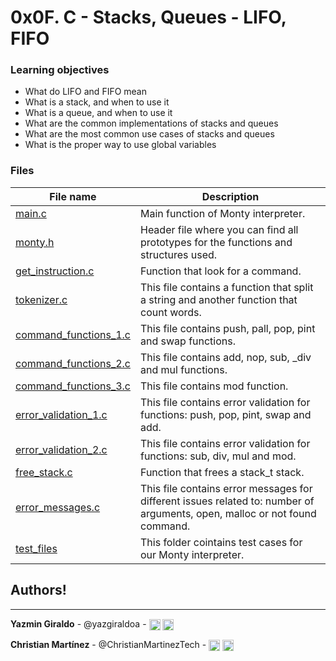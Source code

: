 # 0x0F. C - Stacks, Queues - LIFO, FIFO

### Learning objectives

<ul>
<li>What do LIFO and FIFO mean</li>
<li>What is a stack, and when to use it</li>
<li>What is a queue, and when to use it</li>
<li>What are the common implementations of stacks and queues</li>
<li>What are the most common use cases of stacks and queues</li>
<li>What is the proper way to use global variables</li>
</ul>

### Files

| File name | Description |
| ------ | ------ |
| [main.c](https://github.com/yazgiraldoa/monty/blob/master/main.c) | Main function of Monty interpreter. | 
| [monty.h](https://github.com/yazgiraldoa/monty/blob/master/monty.h) | Header file where you can find all prototypes for the functions and structures used. |
| [get_instruction.c](https://github.com/yazgiraldoa/monty/blob/master/get_instruction.c) | Function that look for a command. |
| [tokenizer.c](https://github.com/yazgiraldoa/monty/blob/master/tokenizer.c) | This file contains a function that split a string and another function that count words. |
| [command_functions_1.c](https://github.com/yazgiraldoa/monty/blob/master/command_functions_1.c) | This file contains push, pall, pop, pint and swap functions. |
| [command_functions_2.c](https://github.com/yazgiraldoa/monty/blob/master/command_functions_2.c) | This file contains add, nop, sub, _div and mul functions. |
| [command_functions_3.c](https://github.com/yazgiraldoa/monty/blob/master/command_functions_3.c) | This file contains mod function. |
| [error_validation_1.c](https://github.com/yazgiraldoa/monty/blob/master/error_validation_1.c) | This file contains error validation for functions: push, pop, pint, swap and add. |
| [error_validation_2.c](https://github.com/yazgiraldoa/monty/blob/master/error_validation_2.c) | This file contains error validation for functions: sub, div, mul and mod. |
| [free_stack.c](https://github.com/yazgiraldoa/monty/blob/master/free_stack.c) | Function that frees a stack_t stack. |
| [error_messages.c](https://github.com/yazgiraldoa/monty/blob/master/error_messages.c) | This file contains error messages for different issues related to: number of arguments, open, malloc or not found command. |
| [test_files](https://github.com/yazgiraldoa/monty/tree/master/test_files) | This folder cointains test cases for our Monty interpreter. |

## Authors!
***
**Yazmin Giraldo** - @yazgiraldoa -
<a href = 'https://www.twitter.com/@yazgiraldoa'> <img width = '18px' align= 'center' src="https://raw.githubusercontent.com/rahulbanerjee26/githubAboutMeGenerator/main/icons/twitter.svg"/></a>
<a href = 'https://www.github.com/yazgiraldoa'> <img width = '18px' align= 'center' src="https://raw.githubusercontent.com/rahulbanerjee26/githubAboutMeGenerator/main/icons/github.svg"/></a>

**Christian Martínez** - @ChristianMartinezTech -
<a href = 'https://twitter.com/CrismartineE'> <img width = '18px' align= 'center' src="https://raw.githubusercontent.com/rahulbanerjee26/githubAboutMeGenerator/main/icons/twitter.svg"/></a>
<a href = 'https://github.com/ChristianMartinezTech'> <img width = '18px' align= 'center' src="https://raw.githubusercontent.com/rahulbanerjee26/githubAboutMeGenerator/main/icons/github.svg"/></a>